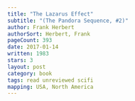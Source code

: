 ```yaml
---
title: "The Lazarus Effect"
subtitle: "(The Pandora Sequence, #2)"
author: Frank Herbert
authorSort: Herbert, Frank
pageCount: 393
date: 2017-01-14
written: 1983
stars: 3
layout: post
category: book
tags: read unreviewed scifi
mapping: USA, North America
---
```

